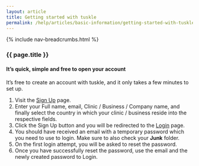 ```yaml
---
layout: article
title: Getting started with tuskle
permalink: /help/articles/basic-information/getting-started-with-tuskle
---
```


{% include nav-breadcrumbs.html %}

### {{ page.title }}

#### It’s quick, simple and free to open your account

It’s free to create an account with tuskle, and it only takes a few minutes to set up.

1. Visit the [Sign Up](https://app.tuskle.com/sign-up) page.
2. Enter your Full name, email, Clinic / Business / Company name, and finally select the country in which your clinic / business reside into the respective fields.
3. Click the Sign Up button and you will be redirected to the [Login](https://app.tuskle.com/login) page.
4. You should have received an email with a temporary password which you need to use to login. Make sure to also check your **Junk** folder.
5. On the first login attempt, you will be asked to reset the password.
6. Once you have successfully reset the password, use the email and the newly created password to Login.
